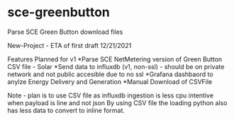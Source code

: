 # sce-greenbutton
Parse SCE Green Button download files


New-Project - ETA of first draft 12/21/2021

Features Planned for v1
*Parse SCE NetMetering version of Green Button CSV file - Solar
*Send data to influxdb (v1, non-ssl) - should be on private network and not public accesible due to no ssl
*Grafana dashbaord to anylze Energy Delivery and Generation
*Manual Download of CSVFile 

Note - plan is to use CSV file as influxdb ingestion is less cpu intentive when payload is line and not json 
       By using CSV file the loading python also has less data to convert to inline format.

